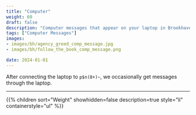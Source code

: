 ```yaml
---
title: "Computer"
weight: 60
draft: false
description: "Computer messages that appear on your laptop in Brookhaven RP by the Agency, Mr. B, and other sources."
tags: ["Computer Messages"]
images: 
- images/bh/agency_greed_comp_message.jpg
- images/bh/follow_the_book_comp_message.png

date: 2024-01-01
---
```



After connecting the laptop to `p$n(8+)~`, we occasionally get messages through the laptop.

---

{{% children sort="Weight" showhidden=false description=true style="li" containerstyle="ul" %}}